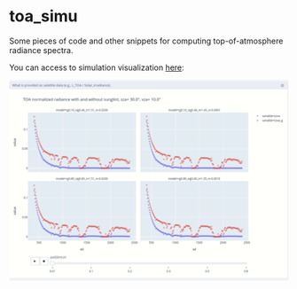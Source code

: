 # toa_simu

Some pieces of code and other snippets for computing top-of-atmosphere radiance spectra.

You can access to simulation visualization [here](https://plot.ly/dashboard/tristanovsk:80):

![visu](./illustration/example_visu_LnTOA.gif)

